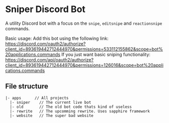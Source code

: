 # Sniper Discord Bot

A utility Discord bot with a focus on the `snipe`, `editsnipe` and `reactionsnipe` commands.

Basic usage: Add this bot using the following link:
https://discord.com/oauth2/authorize?client_id=893619442712444970&permissions=533112155862&scope=bot%20applications.commands
If you just want basic sniping functionality:
https://discord.com/api/oauth2/authorize?client_id=893619442712444970&permissions=126016&scope=bot%20applications.commands

## File structure
```
|- apps      // All projects
  |- sniper    // The current live bot
  |- old       // The old bot code thats kind of useless
  |- rewrite   // The upcomming rewrite. Uses sapphire framework
  |- website   // The super bad website
```